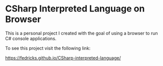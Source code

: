 # CSharp Interpreted Language on Browser

This is a personal project I created with the goal of using a browser to run C# console applications.

To see this project visit the following link: 

https://fedricks.github.io/CSharp-interpreted-language/ 

